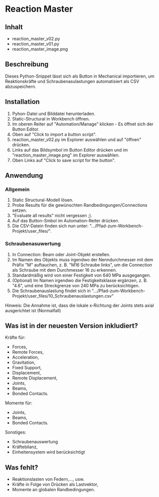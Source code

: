 # Reaction Master

## Inhalt
- reaction_master_v02.py
- reaction_master_v01.py
- reaction_master_image.png

## Beschreibung
Dieses Python-Snippet lässt sich als Button in Mechanical importieren, um Reaktionskräfte und Schraubenasulastungen automatisiert als CSV abzuspeichern.

## Installation
1. Pyhon-Datei und Bilddatei herunterladen.
2. Static-Structural in Workbench öffnen.
3. Im oberen Reiter auf "Automation/Manage" klicken - Es öffnet sich der Button Editor.
4. Oben auf "Click to import a button script".
5. reaction_master_v02.py im Explorer auswählen und auf "öffnen" drücken.
6. Links auf das Bildsymbol im Button Editor drücken und im "reaction_master_image.png" im Explorer auswählen.
7. Oben Links auf "Click to save script for the button".

## Anwendung
### Allgemein
1. Static Structural-Modell lösen.
2. Probe Results für die gewünschten Randbedingungen/Connections setzen.
3. "Evaluate all results" nicht vergessen ;).
4. Auf das Button-Smbol im Automation-Reiter drücken.
5. Die CSV-Datein finden sich nun unter: ".../Pfad-zum-Workbench-Projekt/user_files/".

### Schraubenasuwertung
1. In Connection: Beam oder Joint-Objekt erstellen.
2. Im Namen des Objekts muss irgendwo der Nenndurchmesser mit dem Präfix "M" auftauchen, z. B. "M16 Schraube links", um die Connection als Schraube mit dem Durchmesser 16 zu erkennen.
3. Standardmäßig wird von einer Festigkeit von 640 MPa ausgegangen.
4. (Optional) Im Namen irgendwo die Festigkeitsklasse ergänzen, z. B. "4.6", umd eine Streckgrenze von 240 MPa zu berücksichtigen.
5. Die Schraubenauslastung findet sich in ".../Pfad-zum-Workbench-Projekt/user_files/10_Schraubenauslastungen.csv"

Hinweis: Die Annahme ist, dass die lokale x-Richtung der Joints stets axial ausgerichtet ist (Normalfall) 
   
## Was ist in der neuesten Version inkludiert?
Kräfte für:
- Forces,
- Remote Forces,
- Acceleration,
- Gravitation,
- Fixed Support,
- Displacement,
- Remote Displacement,
- Joints,
- Beams,
- Bonded Contacts.

Momente für:
- Joints,
- Beams,
- Bonded Contacts.

Sonstiges:
- Schraubenauswertung
- Kräftebilanz,
- Einheitensystem wird berücksichtigt

## Was fehlt?
- Reaktionslasten von Federn,..., usw.
- Kräfte in Folge von Drücken als Lastvektor,
- Momente an globalen Randbedingungen.

